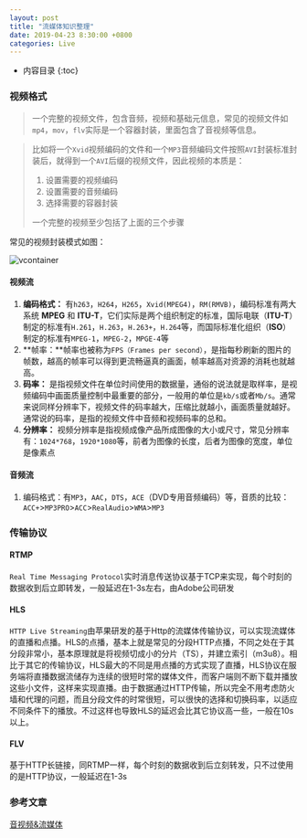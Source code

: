 ```yaml
---
layout: post
title: "流媒体知识整理"
date: 2019-04-23 8:30:00 +0800
categories: Live
---
```


* 内容目录
{:toc}

### 视频格式

> 一个完整的视频文件，包含音频，视频和基础元信息，常见的视频文件如`mp4`，`mov`，`flv`实际是一个容器封装，里面包含了音视频等信息。

> 比如将一个`Xvid`视频编码的文件和一个`MP3`音频编码文件按照`AVI`封装标准封装后，就得到一个`AVI`后缀的视频文件，因此视频的本质是：
>
> 1. 设置需要的视频编码
> 2. 设置需要的音频编码
> 3. 选择需要的容器封装
>
> 一个完整的视频至少包括了上面的三个步骤

常见的视频封装模式如图：

![vcontainer]({{site.baseurl}}/pics/vcontainer.png)

#### 视频流

1. **编码格式：** 有`h263`，`H264`，`H265`，`Xvid(MPEG4)`，`RM(RMVB)`，编码标准有两大系统 **MPEG** 和 **ITU-T**，它们实际是两个组织制定的标准，国际电联（**ITU-T**）制定的标准有`H.261`，`H.263`，`H.263+`，`H.264`等，而国际标准化组织（**ISO**）制定的标准有`MPEG-1`，`MPEG-2`，`MPGE-4`等
2. **帧率：**帧率也被称为`FPS（Frames per second）`，是指每秒刷新的图片的帧数，越高的帧率可以得到更流畅逼真的画面，帧率越高对资源的消耗也就越高。
3. **码率：** 是指视频文件在单位时间使用的数据量，通俗的说法就是取样率，是视频编码中画面质量控制中最重要的部分，一般用的单位是`kb/s`或者`Mb/s`。通常来说同样分辨率下，视频文件的码率越大，压缩比就越小，画面质量就越好。通常说的码率，是指的视频文件中音频和视频码率的总和。
4. **分辨率：** 视频分辨率是指视频成像产品所成图像的大小或尺寸，常见分辨率有：`1024*768`，`1920*1080`等，前者为图像的长度，后者为图像的宽度，单位是像素点

#### 音频流

1. 编码格式：有`MP3`，`AAC`，`DTS`，`ACE`（DVD专用音频编码）等，音质的比较：	`ACC+`>`MP3PRO`>`ACC`>`RealAudio`>`WMA`>`MP3`



### 传输协议

#### RTMP

`Real Time Messaging Protocol`实时消息传送协议基于TCP来实现，每个时刻的数据收到后立即转发，一般延迟在1-3s左右，由Adobe公司研发

#### HLS

`HTTP Live Streaming`由苹果研发的基于Http的流媒体传输协议，可以实现流媒体的直播和点播。HLS的点播，基本上就是常见的分段HTTP点播，不同之处在于其分段非常小，基本原理就是将视频切成小的分片（TS），并建立索引（m3u8）。相比于其它的传输协议，HLS最大的不同是用点播的方式实现了直播，HLS协议在服务端将直播数据流储存为连续的很短时常的媒体文件，而客户端则不断下载并播放这些小文件，这样来实现直播。由于数据通过HTTP传输，所以完全不用考虑防火墙和代理的问题，而且分段文件的时常很短，可以很快的选择和切换码率，以适应不同条件下的播放。不过这样也导致HLS的延迟会比其它协议高一些，一般在10s以上。

#### FLV

基于HTTP长链接，同RTMP一样，每个时刻的数据收到后立刻转发，只不过使用的是HTTP协议，一般延迟在1-3s

### 参考文章

[音视频&流媒体](https://blog.csdn.net/wudebao5220150/article/details/79177761)
